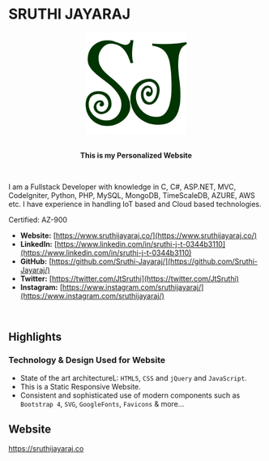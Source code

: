 # SRUTHI JAYARAJ

<p align="center">
	<a href="https://www.sruthijayaraj.co" target="_blank">
		<img src="images/sj.png" alt="Sruthi Jayaraj" width="200">
	</a>
</h1>

<br/>
<br/>

<p align="center"><strong>This is my Personalized Website</strong></p>

<br/>

I am a Fullstack Developer with knowledge in C, C#, ASP.NET, MVC, CodeIgniter, Python, PHP, MySQL, MongoDB, TimeScaleDB, AZURE, AWS etc. I have experience in handling IoT based and Cloud based technologies.

Certified: AZ-900
<br/>

* **Website:** [https://www.sruthijayaraj.co/](https://www.sruthijayaraj.co/)
* **LinkedIn:** [https://www.linkedin.com/in/sruthi-j-t-0344b3110](https://www.linkedin.com/in/sruthi-j-t-0344b3110)
* **GitHub:** [https://github.com/Sruthi-Jayaraj/](https://github.com/Sruthi-Jayaraj/)
* **Twitter:** [https://twitter.com/JtSruthi](https://twitter.com/JtSruthi)
* **Instagram:** [https://www.instagram.com/sruthijayaraj/](https://www.instagram.com/sruthijayaraj/)

<p>&nbsp;</p>

## Highlights

### Technology & Design Used for Website

* State of the art architectureL: `HTML5`, `CSS` and `jQuery` and `JavaScript`.
* This is a Static Responsive Website.
* Consistent and sophisticated use of modern components such as `Bootstrap 4`, `SVG`, `GoogleFonts`, `Favicons`  & more...


## Website

https://sruthijayaraj.co
